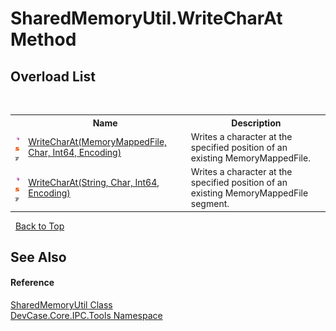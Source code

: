 # SharedMemoryUtil.WriteCharAt Method 
 


## Overload List
&nbsp;<table><tr><th></th><th>Name</th><th>Description</th></tr><tr><td>![Public method](media/pubmethod.gif "Public method")![Static member](media/static.gif "Static member")![Code example](media/CodeExample.png "Code example")</td><td><a href="M_DevCase_Core_IPC_Tools_SharedMemoryUtil_WriteCharAt">WriteCharAt(MemoryMappedFile, Char, Int64, Encoding)</a></td><td>
Writes a character at the specified position of an existing MemoryMappedFile.</td></tr><tr><td>![Public method](media/pubmethod.gif "Public method")![Static member](media/static.gif "Static member")![Code example](media/CodeExample.png "Code example")</td><td><a href="M_DevCase_Core_IPC_Tools_SharedMemoryUtil_WriteCharAt_1">WriteCharAt(String, Char, Int64, Encoding)</a></td><td>
Writes a character at the specified position of an existing MemoryMappedFile segment.</td></tr></table>&nbsp;
<a href="#sharedmemoryutil.writecharat-method">Back to Top</a>

## See Also


#### Reference
<a href="T_DevCase_Core_IPC_Tools_SharedMemoryUtil">SharedMemoryUtil Class</a><br /><a href="N_DevCase_Core_IPC_Tools">DevCase.Core.IPC.Tools Namespace</a><br />